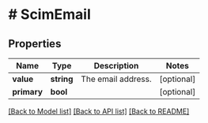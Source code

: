 # # ScimEmail

## Properties

Name | Type | Description | Notes
------------ | ------------- | ------------- | -------------
**value** | **string** | The email address. | [optional]
**primary** | **bool** |  | [optional]

[[Back to Model list]](../../README.md#models) [[Back to API list]](../../README.md#endpoints) [[Back to README]](../../README.md)
